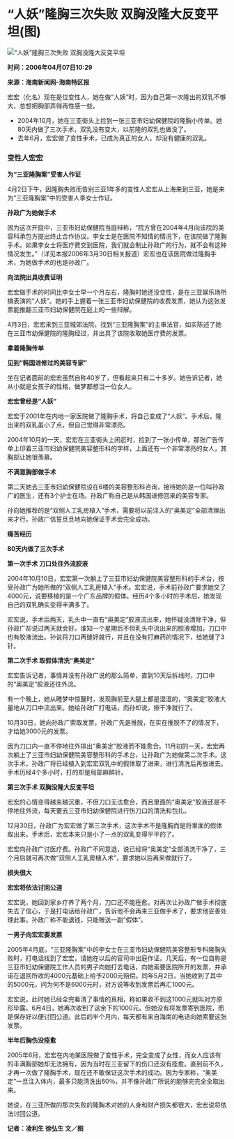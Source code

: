 # “人妖”隆胸三次失败 双胸没隆大反变平坦(图)

![“人妖”隆胸三次失败 双胸没隆大反变平坦](https://photocdn.sohu.com/20060407/Img242682715.jpg)

**时间：2006年04月07日10:29**

**来源：海南新闻网-海南特区报**

宏宏（化名）现在是位变性人，她在做“人妖”时，因为自己第一次隆出的双乳不够大，总想把胸部弄得再性感一些。

- 2004年10月，她在三亚街头上捡到一张三亚市妇幼保健院的隆胸小传单。她80天内做了三次手术，双乳没有变大，以前隆的双乳也做没了。
- 去年6月，宏宏做了变性手术，已成为真正的女人，却没有健康的双乳。

### 变性人宏宏

**为“三亚隆胸案”受害人作证**

4月2日下午，因隆胸失败而告别三亚1年多的变性人宏宏从上海来到三亚，她是来为“三亚隆胸案”中的受害人李女士作证。

**孙政广为她做手术**

因为这次开庭中，三亚市妇幼保健院当庭辩称，“院方曾在2004年4月向该院的美容科承包方提出终止合作协议。李女士是在医院不知情的情况下，在该院做了隆胸手术。如果李女士将医疗费交到医院，我们就会制止孙政广的行为，就不会有这种情况发生。”（详见本报2006年3月30日相关报道）宏宏也在该医院做过隆胸手术，为她做手术的也是孙政广。

**向法院出具收费证明**

宏宏做手术的时间比李女士早一个月左右，隆胸时她还没变性，是在三亚娱乐场所搞表演的“人妖”。她的手上握着一张三亚市妇幼保健院的收费发票，她认为这张发票能推翻三亚市妇幼保健院在庭上的一些辩解。

4月3日，宏宏来到三亚城郊法院，找到“三亚隆胸案”的主审法官，如实陈述了她在三亚市幼保健院的隆胸经过，并出具了该院收取她医疗费的发票。

**拿着隆胸传单**

**见到“韩国进修过的美容专家”**

坐在记者面前的宏宏虽然自称40岁了，但看起来只有二十多岁。她告诉记者，她从小就是女孩子的性格，做梦都想当一位女人。

**宏宏曾经是“人妖”**

宏宏于2001年在内地一家医院做了隆胸手术，将自己变成了“人妖”。手术后，隆出来的双乳虽小了点，但自己觉得非常漂亮。

2004年10月的一天，宏宏在三亚街头上闲逛时，捡到了一张小传单，那张广告传单上印着三亚市妇幼保健院美容整形科的字样，上面还有一个非常漂亮的女人，其胸部让她很羡慕。

**不满意胸部做手术**

第二天她去三亚市妇幼保健院设在6楼的美容整形科咨询，接待她的是一位叫孙政广的医生，还有3个护士在场。孙政广称自己是从韩国进修回来的美容专家。

孙向她推荐的是“双侧人工乳房植入”手术，需要将以前注入的“奥美定”全部清理出来才行。孙政广信誓旦旦地向她保证手术会完全成功。

**痛苦经历**

**80天内做了三次手术**

**第一次手术 刀口处往外流胶液**

2004年10月10日，宏宏第一次躺上了三亚市妇幼保健院美容整形科的手术台，按受孙政广为她所做的“双侧人工乳房植入”手术。宏宏说，手术前孙政广要求她交了4000元，说要移植的是一个广东品牌的假体。经历4个多小时的手术后，她发现自己的双乳确实变得丰满多了。

宏宏说，手术后两天，乳头中一直有“奥美定”胶液流出来，她怀疑没清除干净，但孙政广却说过两天就会好。谁知一个星期后不但乳头中流出来的胶液增加，刀口中也有胶液流出。孙说将刀口再缝好就行，并且在没有打麻药的情况下，给她缝了3针。

**第二次手术 取假体清洗“奥美定”**

宏宏告诉记者，事情并没有孙政广说的那么简单，直到10天后拆线时，刀口中的“奥美定”胶液还往外流。

有一个晚上，她从睡梦中惊醒时，发现胸前至大腿上都是湿湿的，“奥美定”胶液大量地从刀口中流出来。她给孙政广打电话，而孙却说，擦干净就行了。

10月30日，她向孙政广索取发票，孙政广先是推脱，在实在推脱不了的情况下，才给她3000元的发票。

因为刀口内一直不停地往外排出“奥美定”胶液而不能愈合。11月初的一天，宏宏再次躺上了三亚市妇幼保健院美容整形科的手术台，让孙政广为她做第二次手术。这次手术，孙政广将已经植入到宏宏双乳中的假体取了进来，进行清洗后再放进去。手术历经4个多小时，打的却是局部麻醉针。

**第三次手术 双胸没隆大反变平坦**

宏宏的心情变得越来越沉重，不但刀口无法愈合，而且里面的“奥美定”胶液还是不停地往外流，每天要去三亚市妇幼保健院进行伤刀口的清洗和包扎。

12月30日，孙政广为宏宏做了第三次手术，这次手术不是隆胸而是将里面的假体取出来。手术后，宏宏本来只是小了一点的双乳变得平平的了。

宏宏向孙政广讨医疗费。孙政广不同意退，说已经将“奥美定”全部清洗干净了，三个月后就可再次做“双侧人工乳房植入术”，要求她以后再来做就行了。

**损失很大**

**宏宏将依法讨回公道**

宏宏说，她回到家乡疗养了两个月，刀口还不能痊愈，对再次让孙政广做手术彻底失去了信心，于是打电话给孙政广，告诉他不会再来三亚做手术了，要求他妥善处理此事。孙政广称不能退钱，只能赠送一副“假体”。

**一男子向宏宏要发票**

2005年4月底，“三亚隆胸案”中的李女士在三亚市妇幼保健院美容整形专科隆胸失败时，打电话找到了宏宏，请她在以后的官司中出庭作证。几天后，有一位自称是三亚市妇幼保健院工作人员的男子向她打去电话，向她索要医院所开的发票，并承诺在退回所收的4000元基础上给予2000元赔偿。同年5月2日，当她收到了其中的5000元，问为何不是6000元时，对方说等收到发票后再汇1000元。

宏宏说，此时她已经全完看清了事情的真相，称如果收不到这1000元就叫对方原形毕露。6月4日，她再次收到了这余下的1000元。但她没有将发票寄到医院，而是保存好以便讨回公道。此后的半个月内，每天都有来自海南的电话向她索要这张发票。

**半年后胸伤没痊愈**

2005年6月，宏宏在内地某医院做了变性手术，完全变成了女性，而女人应该有的丰满胸部她却无法拥有，因为当时在三亚留下的伤口还没有痊愈。直到前不久，才再一次做了隆胸手术，现在还不敢保证这次手术的成功。因为专家称，“奥美定”一旦注入体内，最多只能清洗出60％，并不像孙政广所说的能够完完全全取出来。

她说，在三亚所做的那次失败的隆胸术对她的人身和财产损失都很大，宏宏说将依法讨回公道。

**记者：凌利生 徐弘生 文／图**